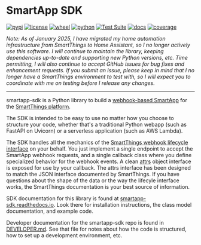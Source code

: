# SmartApp SDK

[![pypi](https://img.shields.io/pypi/v/smartapp-sdk.svg)](https://pypi.org/project/smartapp-sdk/)
[![license](https://img.shields.io/github/license/pronovic/smartapp-sdk)](https://github.com/pronovic/smartapp-sdk/blob/main/LICENSE)
[![wheel](https://img.shields.io/pypi/wheel/smartapp-sdk.svg)](https://pypi.org/project/smartapp-sdk/)
[![python](https://img.shields.io/pypi/pyversions/smartapp-sdk.svg)](https://pypi.org/project/smartapp-sdk/)
[![Test Suite](https://github.com/pronovic/smartapp-sdk/workflows/Test%20Suite/badge.svg)](https://github.com/pronovic/smartapp-sdk/actions?query=workflow%3A%22Test+Suite%22)
[![docs](https://readthedocs.org/projects/smartapp-sdk/badge/?version=stable&style=flat)](https://smartapp-sdk.readthedocs.io/en/stable/)
[![coverage](https://coveralls.io/repos/github/pronovic/smartapp-sdk/badge.svg?branch=main)](https://coveralls.io/github/pronovic/smartapp-sdk?branch=main)

_Note: As of January 2025, I have migrated my home automation infrastructure from SmartThings to Home Assistant, so I no longer actively use this software. I will continue to maintain the library, keeping dependencies up-to-date and supporting new Python versions, etc.  Time permitting, I will also continue to accept GitHub issues for bug fixes and enhancement requests.  If you submit an issue, please keep in mind that I no longer have a SmartThings environment to test with, so I will expect you to coordinate with me on testing before I release any changes._

---

smartapp-sdk is a Python library to build a [webhook-based SmartApp](https://developer.smartthings.com/docs/connected-services/smartapp-basics/) for the [SmartThings platform](https://www.smartthings.com/).

The SDK is intended to be easy to use no matter how you choose to structure your code, whether that's a traditional Python webapp (such as FastAPI on Uvicorn) or a serverless application (such as AWS Lambda).

The SDK handles all the mechanics of the [SmartThings webhook lifecycle interface](https://developer.smartthings.com/docs/connected-services/lifecycles/) on your behalf.  You just implement a single endpoint to accept the SmartApp webhook requests, and a single callback class where you define specialized behavior for the webhook events.  A clean [attrs](https://www.attrs.org/en/stable/) object interface is exposed for use by your callback.  The attrs interface has been designed to match the JSON interface documented by SmartThings.  If you have questions about the shape of the data or the way the lifecyle interface works, the SmartThings documentation is your best source of information.

SDK documentation for this library is found at [smartapp-sdk.readthedocs.io](https://smartapp-sdk.readthedocs.io/en/stable/).  Look there for installation instructions, the class model documentation, and example code.

Developer documentation for the smartapp-sdk repo is found in [DEVELOPER.md](DEVELOPER.md).  See that file for notes about how the code is structured, how to set up a development environment, etc.
